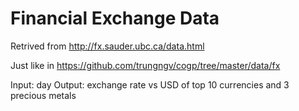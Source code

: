 # Financial Exchange Data

Retrived from http://fx.sauder.ubc.ca/data.html

Just like in https://github.com/trungngv/cogp/tree/master/data/fx

Input: day
Output: exchange rate vs USD of top 10 currencies and 3 precious metals
